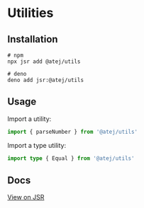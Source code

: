 # Utilities

## Installation

```shell
# npm
npx jsr add @atej/utils

# deno
deno add jsr:@atej/utils
```

## Usage

Import a utility:

```typescript
import { parseNumber } from '@atej/utils'
```

Import a type utility:

```typescript
import type { Equal } from '@atej/utils'
```

## Docs

[View on JSR](https://jsr.io/@atej/utils/doc)
